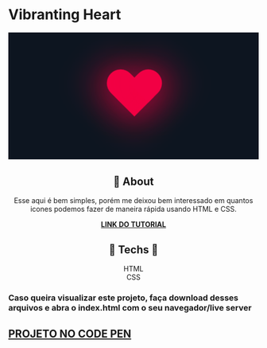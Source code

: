 #  **Vibranting Heart**

<div align="center">

![print do projeto](print.png)

</div>

<div align="center">

## 	&#127919; **About**
Esse aqui é bem simples, porém me deixou bem interessado em quantos icones podemos fazer de maneira rápida usando HTML e CSS.


</div>

<div align="center"><a href="https://www.youtube.com/watch?v=xbSkwEbizZk"> 

**LINK DO TUTORIAL** 

</a></div>

<div align="center">

</div>
<div align="center">

## 🔧 **Techs** 🔧

HTML<br/>
CSS<br/>

</div>

### Caso queira visualizar este projeto, faça download desses arquivos e abra o index.html com o seu navegador/live server

## <a href="https://codepen.io/thiagofang/pen/VwXQvWv">PROJETO NO CODE PEN</a>